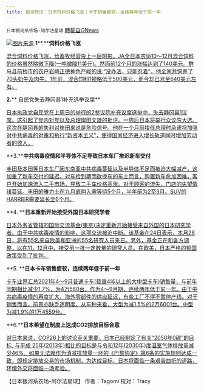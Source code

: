 ```yaml
---
title: 银河快讯：日本饲料价格飞涨；卡车销售疲软，连续两年低于前一年
---
```

`日本银河系农场-阿尔法星球` [轉載自GNews](https://gnews.org/zh-hans/1616720/)

![](https://assets.gnews.org/wp-content/uploads/2021/10/图片1-82.png)[图片来源](https://news.yahoo.co.jp/)
**1****.****饲料价格飞涨**

[混合饲料价格飞涨，给畜牧经营投上一层阴影。JA全日本农协10〜12月混合饲料的价格虽然略微下降(一吨微降11美元)。然而前12个月的涨幅达到了140美元。群马县前桥市的农户岩崎正徳神色严峻的说:“没办法，只能忍着”，他全家共饲养了70头奶牛及肉牛。1年前，混合饲料1顿略低于500美元，而今却已涨至640美元左右。](https://news.yahoo.co.jp/articles/8bd08b787d3adef61517a0d43ad5f9f770379901?page=1)

**2.**** 自民党失去静冈县1补充选举议席**

[日本执政党自民党在上周日的举行的2参议院补充议席选举中，失去静冈县1议席。这引起了党内对党以及总理岸田文雄的批评。一周后日本将举行众议院大选。这次在静冈县的失利对岸田来说是危险信号。他在一个月前接任总理时承诺将加强对中共病毒的对策和执行“新资本主义”，使得国家经济进入增长轨道同时增加劳动者的收入。](https://mainichi.jp/english/articles/20211024/p2g/00m/0na/008000c)

**3.****中共病毒疫情和半导体不足导致日本车厂推迟新车交付**

[丰田及本田等日本车厂因东南亚中共病毒蔓延以及半导体不足而被迫大幅减产，这加重了新车交付的延迟。对车检到期而欲换车的车主而言，购置新车愈加困难，客户开始加速流入二手市场，导致二手车价格高涨。对于顾客的流失，门店的失望情绪蔓延。丰田的雅力士在九月底购入需等待5个月，半年前为2至3月。SUV的HARRIER需要延长至6个月。](https://china.kyodonews.net/news/2021/10/3cb190bb5de0.html)

**4. ****日本重新开始接受外国日本研究学者**

[日本外务省管辖的国际交流基金(東京)决定重新开始接受来自外国的日本研究学者。由于中共病毒疫情的影响，这项交流被迫中断。该基金在24日表示，本月28日，将有55名来自欧美和亚洲的55名研究人员来日。另外，基金正在和各方调整，以在11，12月中，接受另一批一定数量的研究人员。在欧美，日本严格的锁国政策受到了批判。](https://english.kyodonews.net/news/2021/10/2fea64f896e3-japan-institute-to-receive-intl-scholars-as-exception-to-covid-rules.html)

**5. ****日本卡车销售疲软，连续两年低于前一年**

[卡车业界汇总2021年4～9月普通卡车(载重4吨以上的大中型卡车)销售量，与前年同期相比减少1.7%，为4万560台。作为4～9月期，连续两年低于前一年。由于中共病毒疫情的再度扩大，海外零部件的供应延迟，有些工厂不得不暂停产线。对于销售而言，前景亦缺乏透明度。从车种来看，大型为减1.5%的2万6001台。中型为减1.9%的1万4559台。](https://news.yahoo.co.jp/articles/792f6cb086e28be02b9deadb08c1d521e47148bf)

**6.****日本希望在制度上达成CO2排放目标合意**

[对日本来说，COP26上的讨论至关重要。日本已经制定了有关“2050年0碳”的目标,  与平成 25年(2013年)相比的目标是与令和12年(2030年)度温室气体排放量减少46%。如果无法就作为消减排放量一环的《巴黎协定》第6条的实施规则达成一致，即规定排放交易的市场机制，为达成目标，日本将面临一条艰苦曲折的道路，环境外交将面临一场考验。](https://news.yahoo.co.jp/articles/8152c7e2fd04b4bdbfaa3b5041e6306057f0d05e)

【日本银河系农场-阿尔法星球】
作者：Tagomi
校对：Tracy
